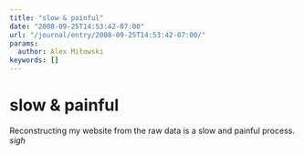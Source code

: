 ```yaml
---
title: "slow & painful"
date: "2008-09-25T14:53:42-07:00"
url: "/journal/entry/2008-09-25T14:53:42-07:00/"
params:
  author: Alex Miłowski
keywords: []
---
```


# slow & painful

Reconstructing my website from the raw data is a slow and painful process.  *sigh*

